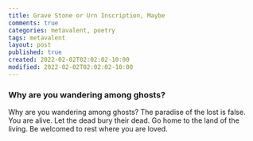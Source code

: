```yaml
---
title: Grave Stone or Urn Inscription, Maybe
comments: true
categories: metavalent, poetry
tags: metavalent
layout: post
published: true
created: 2022-02-02T02:02:02-10:00
modified: 2022-02-02T02:02:02-10:00
---
```


### Why are you wandering among ghosts?

Why are you wandering among ghosts?
The paradise of the lost is false.
You are alive.
Let the dead bury their dead.
Go home to the land of the living.
Be welcomed to rest where you are loved.
